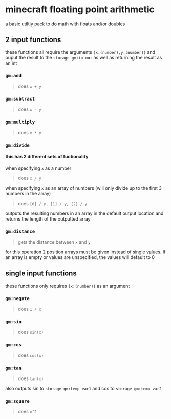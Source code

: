 # minecraft floating point arithmetic
a basic utiltiy pack to do math with floats and/or doubles

## 2 input functions
these functions all require the arguments `{x:(number),y:(number)}` and ouput the result to the `storage gm:io out` as well as returning the result as an int

### `gm:add`
> does `x + y`

### `gm:subtract`
> does `x - y`

### `gm:multiply`
> does `x * y`

### `gm:divide`
#### this has 2 different sets of fuctionality
when specifying `x` as a number

> does `x / y`

when specifying `x` as an array of numbers (will only divide up to the first 3 numbers in the array)

> does `[0] / y, [1] / y, [2] / y`

outputs the resulting numbers in an array in the default output location and returns the length of the outputted array

### `gm:distance`
> gets the distance between `x` and `y`

for this operation 2 position arrays must be given instead of single values. If an array is empty or values are unspecified, the values will default to 0

## single input functions
these functions only requires `{x:(number)}` as an argument

### `gm:negate`
> does `1 / x`

### `gm:sin`
> does `sin(x)`

### `gm:cos`
> does `cos(x)`

### `gm:tan`
> does `tan(x)`

also outputs sin to `storage gm:temp var1` and cos to `storage gm:temp var2`

### `gm:square`
> does `x^2`